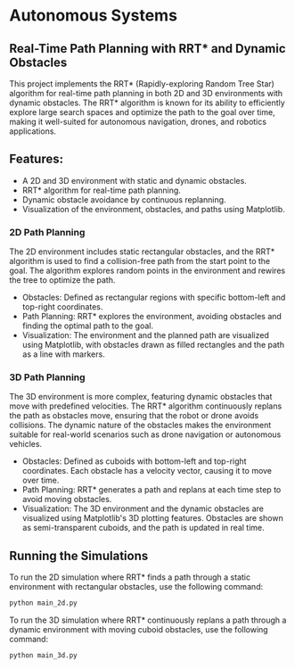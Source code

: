 # Autonomous Systems

## Real-Time Path Planning with RRT* and Dynamic Obstacles
This project implements the RRT* (Rapidly-exploring Random Tree Star) algorithm for real-time path planning in both 2D and 3D environments with dynamic obstacles. The RRT* algorithm is known for its ability to efficiently explore large search spaces and optimize the path to the goal over time, making it well-suited for autonomous navigation, drones, and robotics applications.

## Features:
- A 2D and 3D environment with static and dynamic obstacles.
- RRT* algorithm for real-time path planning.
- Dynamic obstacle avoidance by continuous replanning.
- Visualization of the environment, obstacles, and paths using Matplotlib.

### 2D Path Planning

The 2D environment includes static rectangular obstacles, and the RRT* algorithm is used to find a collision-free path from the start point to the goal. The algorithm explores random points in the environment and rewires the tree to optimize the path.

- Obstacles: Defined as rectangular regions with specific bottom-left and top-right coordinates.
- Path Planning: RRT* explores the environment, avoiding obstacles and finding the optimal path to the goal.
- Visualization: The environment and the planned path are visualized using Matplotlib, with obstacles drawn as filled rectangles and the path as a line with markers.

### 3D Path Planning

The 3D environment is more complex, featuring dynamic obstacles that move with predefined velocities. The RRT* algorithm continuously replans the path as obstacles move, ensuring that the robot or drone avoids collisions. The dynamic nature of the obstacles makes the environment suitable for real-world scenarios such as drone navigation or autonomous vehicles.

- Obstacles: Defined as cuboids with bottom-left and top-right coordinates. Each obstacle has a velocity vector, causing it to move over time.
- Path Planning: RRT* generates a path and replans at each time step to avoid moving obstacles.
- Visualization: The 3D environment and the dynamic obstacles are visualized using Matplotlib's 3D plotting features. Obstacles are shown as semi-transparent cuboids, and the path is updated in real time.

## Running the Simulations
To run the 2D simulation where RRT* finds a path through a static environment with rectangular obstacles, use the following command:
```bash
python main_2d.py
```

To run the 3D simulation where RRT* continuously replans a path through a dynamic environment with moving cuboid obstacles, use the following command:
```bash
python main_3d.py
